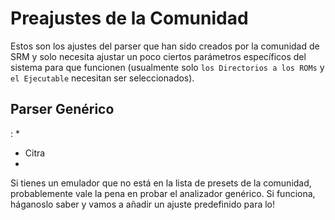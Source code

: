 # Preajustes de la Comunidad
Estos son los ajustes del parser que han sido creados por la comunidad de SRM y solo necesita ajustar un poco ciertos parámetros específicos del sistema para que funcionen (usualmente solo `los Directorios a los ROMs` y `el Ejecutable` necesitan ser seleccionados).

## Parser Genérico
:
*
* Citra
*

Si tienes un emulador que no está en la lista de presets de la comunidad, probablemente vale la pena en probar el analizador genérico. Si funciona, háganoslo saber y vamos a añadir un ajuste predefinido para lo!
